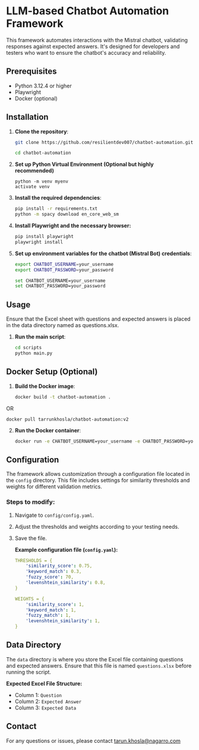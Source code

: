 # LLM-based Chatbot Automation Framework

This framework automates interactions with the Mistral chatbot, validating responses against expected answers. It's designed for developers and testers who want to ensure the chatbot's accuracy and reliability.

## Prerequisites

- Python 3.12.4 or higher
- Playwright
- Docker (optional)

## Installation
1. **Clone the repository**:
   ```sh
   git clone https://github.com/resilientdev007/chatbot-automation.git
   
   cd chatbot-automation

2. **Set up Python Virtual Environment (Optional but highly recommended)**
    ```
    python -m venv myenv
    activate venv

3. **Install the required dependencies**:
    ```sh
    pip install -r requirements.txt
    python -m spacy download en_core_web_sm

4. **Install Playwright and the necessary browser:**
    ```python
    pip install playwright
    playwright install

    
5. **Set up environment variables for the chatbot (Mistral Bot) credentials**:
     ```sh
    export CHATBOT_USERNAME=your_username
    export CHATBOT_PASSWORD=your_password

    set CHATBOT_USERNAME=your_username
    set CHATBOT_PASSWORD=your_password

## Usage

Ensure that the Excel sheet with questions and expected answers is placed in the data directory named as questions.xlsx.

1. **Run the main script**:
    ```sh
    cd scripts
    python main.py

## Docker Setup (Optional)

1. **Build the Docker image**:
    ```sh
    docker build -t chatbot-automation .
OR
    
    docker pull tarrunkhosla/chatbot-automation:v2

2. **Run the Docker container**:
    ```sh
    docker run -e CHATBOT_USERNAME=your_username -e CHATBOT_PASSWORD=your_password -v $(pwd)/reports:/app/reports chatbot-automation

## Configuration

The framework allows customization through a configuration file located in the `config` directory. This file includes settings for similarity thresholds and weights for different validation metrics.

### Steps to modify:
1. Navigate to `config/config.yaml`.
2. Adjust the thresholds and weights according to your testing needs.
3. Save the file.

    **Example configuration file (`config.yaml`):**

    ```yaml
    THRESHOLDS = {
        'similarity_score': 0.75,
        'keyword_match': 0.3,
        'fuzzy_score': 70,
        'levenshtein_similarity': 0.8,
    }

    WEIGHTS = {
        'similarity_score': 1,
        'keyword_match': 1,
        'fuzzy_match': 1,
        'levenshtein_similarity': 1,
    }

## Data Directory

The `data` directory is where you store the Excel file containing questions and expected answers. Ensure that this file is named `questions.xlsx` before running the script.

**Expected Excel File Structure:**
- Column 1: `Question`
- Column 2: `Expected Answer`
- Column 3: `Expected Data`


## Contact
For any questions or issues, please contact tarun.khosla@nagarro.com


